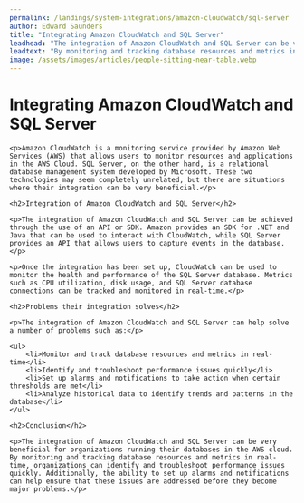 ```yaml
---
permalink: /landings/system-integrations/amazon-cloudwatch/sql-server
author: Edward Saunders
title: "Integrating Amazon CloudWatch and SQL Server"
leadhead: "The integration of Amazon CloudWatch and SQL Server can be very beneficial for organizations running their databases in the AWS cloud"
leadtext: "By monitoring and tracking database resources and metrics in real-time, organizations can identify and troubleshoot performance issues quickly. Additionally, the ability to set up alarms and notifications can help ensure that these issues are addressed before they become major problems."
image: /assets/images/articles/people-sitting-near-table.webp
---
```

<div class="arttext">
	<h1>Integrating Amazon CloudWatch and SQL Server</h1>

	<p>Amazon CloudWatch is a monitoring service provided by Amazon Web Services (AWS) that allows users to monitor resources and applications in the AWS Cloud. SQL Server, on the other hand, is a relational database management system developed by Microsoft. These two technologies may seem completely unrelated, but there are situations where their integration can be very beneficial.</p>

	<h2>Integration of Amazon CloudWatch and SQL Server</h2>

	<p>The integration of Amazon CloudWatch and SQL Server can be achieved through the use of an API or SDK. Amazon provides an SDK for .NET and Java that can be used to interact with CloudWatch, while SQL Server provides an API that allows users to capture events in the database.</p>

	<p>Once the integration has been set up, CloudWatch can be used to monitor the health and performance of the SQL Server database. Metrics such as CPU utilization, disk usage, and SQL Server database connections can be tracked and monitored in real-time.</p>

	<h2>Problems their integration solves</h2>

	<p>The integration of Amazon CloudWatch and SQL Server can help solve a number of problems such as:</p>

	<ul>
		<li>Monitor and track database resources and metrics in real-time</li>
		<li>Identify and troubleshoot performance issues quickly</li>
		<li>Set up alarms and notifications to take action when certain thresholds are met</li>
		<li>Analyze historical data to identify trends and patterns in the database</li>
	</ul>

	<h2>Conclusion</h2>

	<p>The integration of Amazon CloudWatch and SQL Server can be very beneficial for organizations running their databases in the AWS cloud. By monitoring and tracking database resources and metrics in real-time, organizations can identify and troubleshoot performance issues quickly. Additionally, the ability to set up alarms and notifications can help ensure that these issues are addressed before they become major problems.</p>

</div>